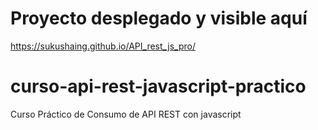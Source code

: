 # Proyecto desplegado y visible aquí
https://sukushaing.github.io/API_rest_js_pro/

# curso-api-rest-javascript-practico
Curso Práctico de Consumo de API REST con javascript